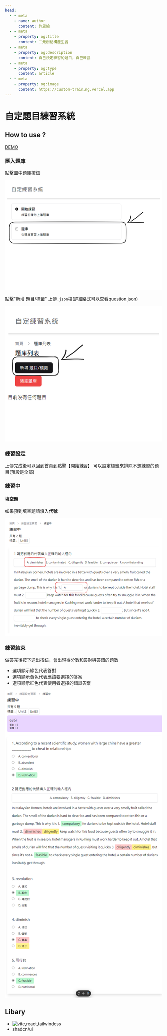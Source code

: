 ```yaml
---
head:
  - - meta
    - name: author
      content: 許恩綸
  - - meta
    - property: og:title
      content: 二元樹結構產生器
  - - meta
    - property: og:description
      content: 自己決定練習的題目，自己練習
  - - meta
    - property: og:type
      content: article
  - - meta
    - property: og:image
      content: https://custom-training.vercel.app
---
```


# 自定題目練習系統

## How to use ?

[DEMO](https://custom-training.vercel.app/)

### 匯入題庫

點擊圖中題庫按鈕

![image.png](./assets/自定題目練習系統/img/image.png)

點擊"新增 題目/標籤" 上傳`.json`檔(詳細格式可以查看[question.json](https://github.com/lucashsu95/custom-training/blob/main/src/assets/questions2.json))

![image-1.png](./assets/自定題目練習系統/img/image-1.png)

### 練習設定

上傳完成後可以回到首頁到點擊【開始練習】
可以設定標籤來排除不想練習的題目(預設是全部)

### 練習中

#### 填空題

如果預到填空題請填入**代號**

![image-2.png](./assets/自定題目練習系統/img/image-2.png)

### 練習結束

做答完後按下送出按鈕，會出現得分數和答對與答錯的題數

- 選項顯示綠色代表答對
- 選項顯示黃色代表應該要選擇的答案
- 選項顯示紅色代表使用者選擇的錯誤答案

![image-3.png](./assets/自定題目練習系統/img/image-3.png)

## Libary

- ![vite,react,tailwindcss](https://skillicons.dev/icons?theme=light&i=vite,react,tailwindcss)
- shadcn/ui


